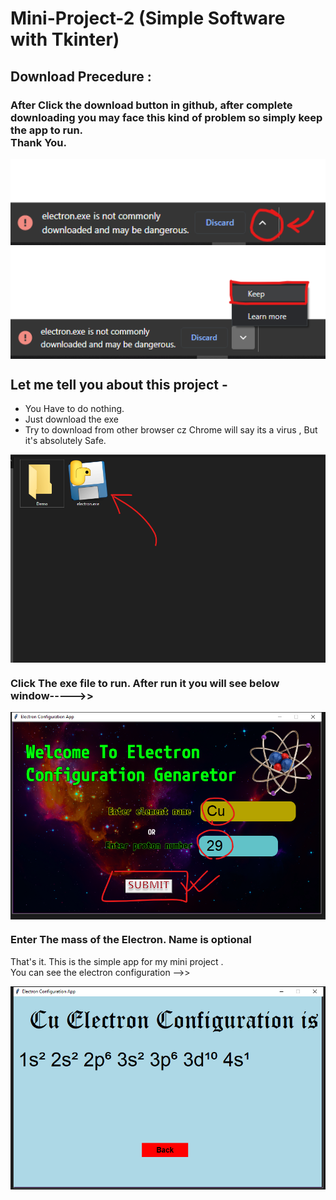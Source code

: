 # Mini-Project-2 (Simple Software with Tkinter)

## Download Precedure :

### After Click the download button in github, after complete downloading you may face this kind of problem so simply keep the app to run.<br> Thank You.

<img align="left" alt="Coding" width="600" src="https://github.com/luis960035/mini-python-project/blob/main/002_Electron_Configuration_App/Demo/demo4.png">
<img align="center" alt="Coding" width="600" src="https://github.com/luis960035/mini-python-project/blob/main/002_Electron_Configuration_App/Demo/demo5.png">

## Let me tell you about this project -

- You Have to do nothing.
- Just download the exe
- Try to download from other browser cz Chrome will say its a virus , But it's absolutely Safe.


<img align="center" alt="Coding" width="600" src="https://github.com/luis960035/mini-python-project/blob/main/002_Electron_Configuration_App/Demo/demo1.png">

### Click The exe file to run. After run it you will see below window----->>


<img align="center" alt="Coding" width="600" src="https://github.com/luis960035/mini-python-project/blob/main/002_Electron_Configuration_App/Demo/demo2.png">

### Enter The mass of the Electron. Name is optional



<p> That's it. This is the simple app for my mini project . <br>
You can see the electron configuration -->>
</p>
<img align="center" alt="Coding" width="600" src="https://github.com/luis960035/mini-python-project/blob/main/002_Electron_Configuration_App/Demo/demo3.png">
